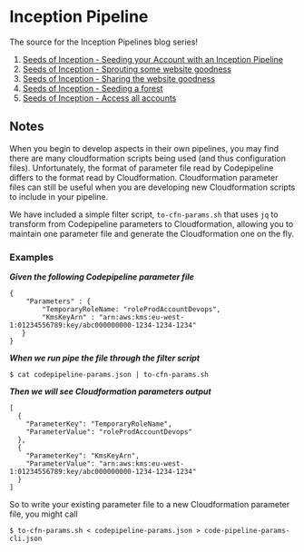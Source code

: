# Inception Pipeline

The source for the Inception Pipelines blog series!

1. [Seeds of Inception - Seeding your Account with an Inception Pipeline](https://mechanicalrock.github.io/2018/03/01/inception-pipelines-pt1.html)
2. [Seeds of Inception - Sprouting some website goodness](https://mechanicalrock.github.io/2018/04/01/inception-pipelines-pt2.html)
3. [Seeds of Inception - Sharing the website goodness](https://mechanicalrock.github.io/2018/05/18/inception-pipelines-pt3.html)
4. [Seeds of Inception - Seeding a forest](https://mechanicalrock.github.io/2018/06/25/inception-pipelines-pt4.html)
5. [Seeds of Inception - Access all accounts](https://mechanicalrock.github.io/2018/07/31/inception-pipelines-pt5.html)

## Notes

When you begin to develop aspects in their own pipelines, you may find there are many cloudformation scripts being used (and thus configuration files). Unfortunately, the format of parameter file read by Codepipeline differs to the format read by Cloudformation. Cloudformation parameter files can still be useful when you are developing new Cloudformation scripts to include in your pipeline.

We have included a simple filter script, ``to-cfn-params.sh`` that uses ``jq`` to transform from Codepipeline parameters to Cloudformation, allowing you to maintain one parameter file and generate the Cloudformation one on the fly.

### Examples

 ***Given the following Codepipeline parameter file***
 ```
 {
     "Parameters" : {
         "TemporaryRoleName: "roleProdAccountDevops",
         "KmsKeyArn" : "arn:aws:kms:eu-west-1:01234556789:key/abc000000000-1234-1234-1234"
    }
}
```
***When we run pipe the file through the filter script***

``` $ cat codepipeline-params.json | to-cfn-params.sh ```

***Then we will see Cloudformation parameters output***
```
[
  {
    "ParameterKey": "TemporaryRoleName",
    "ParameterValue": "roleProdAccountDevops"
  },
  {
    "ParameterKey": "KmsKeyArn",
    "ParameterValue": "arn:aws:kms:eu-west-1:01234556789:key/abc000000000-1234-1234-1234"
  }
]
```

So to write your existing parameter file to a new Cloudformation parameter file, you might call

```
$ to-cfn-params.sh < codepipeline-params.json > code-pipeline-params-cli.json
```
